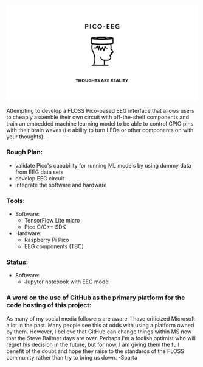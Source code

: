 <p align="center">

![pico-eeg Logo](https://raw.githubusercontent.com/zpartacoos/pico-eeg/master/images/PICO-EEG.png)

<p>

Attempting to develop a FLOSS Pico-based EEG interface that allows users to cheaply assemble their own circuit with off-the-shelf components and train an embedded machine learning model to be able to control GPIO pins with their brain waves (i.e ability to turn LEDs or other components on with your thoughts).

### Rough Plan:
- validate Pico's capability for running ML models by using dummy data from EEG data sets
- develop EEG circuit
- integrate the software and hardware

### Tools:
- Software:
  - TensorFlow Lite micro
  - Pico C/C++ SDK
- Hardware:
  - Raspberry Pi Pico
  - EEG components (TBC)

### Status:
- Software:
  - Jupyter notebook with EEG model

### A word on the use of **GitHub** as the primary platform for the code hosting of this project:
As many of my social media followers are aware, I have criticized Microsoft a lot in the past. Many people see this at odds with using a platform owned by them. However, I believe that GitHub can change things within MS now that the Steve Ballmer days are over. Perhaps I'm a foolish optimist who will regret his decision in the future, but for now, I am giving them the full benefit of the doubt and hope they raise to the standards of the FLOSS community rather than try to bring us down.
-Sparta


